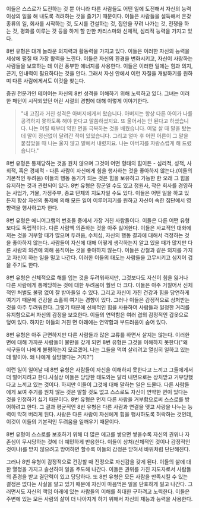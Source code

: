 이들은 스스로가 도전하는 것 뿐 아니라 다른 사람들도 어떤 일에 도전해서 자신의 능력 이상의 일을 해 내도록 격려하는 것을 즐기기 때문이다. 이들은 사람들을 설득해서 온갖 종류의 일, 회사를 시작하는 것, 도시를 건설하는 것, 집안을 꾸려 나가는 것, 전쟁을 하는 것, 평화를 이루는 것 등을 하게 할 만한 카리스마와 신체적, 심리적 능력을 가지고 있다.

 8번 유형은 대개 놀라운 의지력과 활동력을 가지고 있다. 이들은 이러한 자신의 능력을 세상에 펼칠 때 가장 활력을 느낀다. 이들은 자신의 환경을 변화시키고, 자신이 사랑하는 사람들을 보호하는 데 이런 풍부한 에너지를 사용한다. 이들은 이러한 일에는 힘과 의지, 끈기, 인내력이 필요하다는 것을 안다. 그래서 자신 안에서 이런 자질을 개발하기를 원하며 다른 사람에게서도 이것을 찾는다.

증권 전문가인 테이어는 자신의 8번 성격을 이해하기 위해 노력하고 있다. 그녀는 이러한 패턴이 시작되었던 어린 시절의 경험에 대해 이렇게 이야기한다.

> "내 고집과 거친 성격은 아버지에게서 왔습니다. 아버지는 항상 다른 아이가 나를 공격하지 못하도록 해야 한다고 말씀하셨지요. 또 울어서는 안 된다고 하셨습니다. 나는 어릴 때부터 약한 면을 극복하는 것을 배웠습니다. 여덟 살 때 말을 탔는데 말이 정신없이 달려간 적이 있었습니다. 그리고 얼마 후 어떤 어른이 그 말을 붙잡았을 때 나는 울지 않고 말에서 내렸지요. 나는 아버지를 자랑스럽게 해 드렸습니다."

8번 유형은 통제당하는 것을 원치 않으며 그것이 어떤 형태의 힘이든 - 심리적, 성적, 사회적, 혹은 경제적 - 다른 사람이 자신에게 힘을 행사하는 것을 좋아하지 않는다.(이들의 기본적인 두려움) 이들의 행동 동기가 되는 것은 힘을 보유하고 가능한 한 오래 그 힘을 유지하는 것과 관련되어 있다. 8번 유형은 장군일 수도 있고 정원사, 작은 회사를 경영하는 사업가, 거물, 가정주부, 종교 단체의 지도자일 수도 있다. 이들은 어떤 일을 하고 있든지 항상 자신의 통제에 의해 모든 일이 이루어지기를 원하고 자신이 속한 집단에서 영향력을 행사하고자 한다.

 8번 유형은 에니어그램의 번호들 중에서 가장 거친 사람들이다. 이들은 다른 어떤 유형보다도 독립적이다. 다른 사람엑 의존하는 것을 아주 싫어한다. 이들은 사교적인 대화에 끼는 것을 거부할 때가 많으며 두려움, 수치심, 자신의 행동 결과에 대해서 걱정하는 것을 좋아하지 않는다. 사람들이 자신에 대해 어떻게 생각하는지 알고 있을 때가 많지만 다른 사람의 의견에 의해 움직이는 것을 좋아하지 않는다. 이들은 강철과 같은 의지를 가지고 자신이 하는 일을 밀고 나간다. 이러한 이들의 태도는 사람들을 고무시키고 심지어 겁을 주기도 한다.

 8번 유형은 신체적으로 해를 입는 것을 두려워하지만, 그것보다도 자신이 힘을 잃거나 다른 사람에게 통제당하는 것에 대한 두려움이 훨씬 더 크다. 이들은 아주 거칠어서 신체적인 처벌도 불평 없이 잘 받아들일 수 있다. 그리고 자신이 가진 건강과 힘을 당연하게 여기기 때문에 건강을 소홀히 여기는 경향이 있다. 그러나 이들은 감정적으로 상처받는 것을 아주 두려워한다. 그렇기 때문에 신체적인 힘을 사용하여 사람들과 일정한 거리를 유지함으로써 자신의 감정을 보호한다. 이들의 연약함은 여러 겹의 감정적인 갑옷으로 덮여 있다. 하지만 이들의 거친 면 아래에는 연약함과 부드러움이 숨어 있다.

8번 유형은 아주 근면하지만 다른 사람들과 많은 교류를 하면서 살지는 않는다. 이러한 면에 대해 가까운 사람들이 불만을 갖게 되면 8번 유형은 그것을 이해하지 못한다("왜 식구들이 나에게 불평하는지 모르겠어. 나는 그들을 먹여 살리려고 열심히 일하고 있는데 말이야. 왜 나에게 실망했다는 거지?")

 이런 일이 일어날 때 8번 유형은 사람들이 자신을 이해하지 못한다고 느끼고 그들에게서 더 멀어지려고 한다.사실상 이들은 당당한 태도와는 달리 내면으로는 상처받고 거부당했다고 느끼고 있는 것이다. 하지만 이들이 그것에 대해 말하는 일은 드물다. 다른 사람들에게 보여 주기를 원치 않는 것은 말할 것도 없고 스스로도 자신이 연약한 면이 있다는 것을 인정하기 싫기 때문이다. 8번 유형은 먼저 다른 사람을 거부함으로써 스스로를 방어하려고 한다. 그 결과 평균적인 8번 유형은 다른 사람과 연결을 맺고 사랑을 나누는 능력이 막혀 버리게 된다. 사랑은 다른 사람이 자신에게 힘을 행사하도록 허락하는 것인데, 이것이 이들의 기본적인 두려움을 일깨우기 때문이다.

8번 유형이 스스로를 보호하기 위해 더 많은 에고를 쌓으면 쌓을수록 자신의 권위나 자존심이 무시당하는 것에 더 예민하게 반응한다. 이들이 상처(신체적인 것이나 감정적인 것이나)를 받지 않으려고 방어하면 할수록 이들의 감정은 닫혀서 바위처럼 단단해진다.

그러나 8번 유형이 감정적으로 건강할 때 진정으로 자신감을 갖게 된다. 이들의 삶에 대한 열정을 가지고 솔선하여 일을 주도해 나간다. 이들은 권위를 가진 지도자로서 사람들의 존경을 받고 결단력이 있고 당당하다. 또 8번 유형은 모든 사람을 만족시킬 수 있는 결정은 없다는 사실을 알고 있기 때문에 자신이 마음먹은 일을 단호하게 밀고 나간다. 그러면서도 자신의 책임 아래에 있는 사람들의 이해를 최대한 구하려고 노력한다. 이들은 주변에 있는 모든 사람의 삶이 더 나아지게 하기 위해서 자신의 재능과 능력을 사용한다.